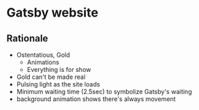 # Gatsby website

## Rationale
* Ostentatious, Gold
  * Animations
  * Everything is for show
* Gold can't be made real
* Pulsing light as the site loads
* Minimum waiting time (2.5sec) to symbolize Gatsby's waiting
* background animation shows there's always movement
